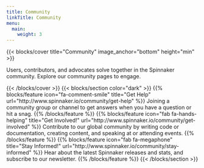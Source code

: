 ```yaml
---
title: Community
linkTitle: Community
menu:
  main:
    weight: 3
---
```


{{< blocks/cover title="Community" image_anchor="bottom" height="min" >}}

<p class="lead mt-5">Users, contributors, and advocates solve together in the Spinnaker community. Explore our community pages to engage.
</p>
{{< /blocks/cover >}}
{{< blocks/section color="dark" >}}
{{% blocks/feature icon="fa-comment-smile" title="Get Help" url="http://www.spinnaker.io/community/get-help" %}}
Joining a community group or channel to get answers when you have a question or hit a snag.
{{% /blocks/feature %}}
{{% blocks/feature icon="fab fa-hands-helping" title="Get Involved!" url="http://www.spinnaker.io/community/get-involved" %}}
Contribute to our global community by writing code or documentation, creating content, and speaking at or attending events.
{{% /blocks/feature %}}
{{% blocks/feature icon="fab fa-megaphone" title="Stay Informed!" url="http://www.spinnaker.io/community/stay-informed" %}}
Hear about the latest Spinnaker releases and stats, and subscribe to our newsletter.
{{% /blocks/feature %}}
{{< /blocks/section >}}

